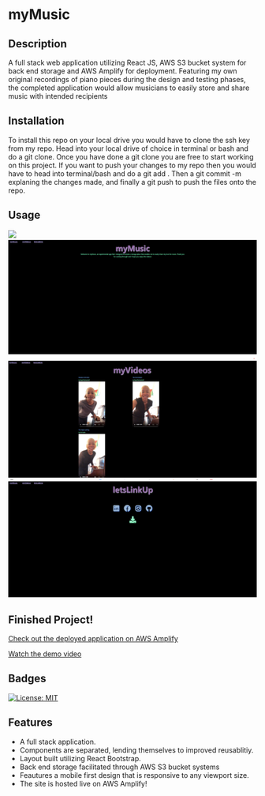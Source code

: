 # myMusic

## Description
A full stack web application utilizing React JS, AWS S3 bucket system for back end storage and AWS Amplify for deployment. Featuring my own original recordings of piano pieces during the design and testing phases, the completed application would allow musicians to easily store and share music with intended recipients

## Installation
To install this repo on your local drive you would have to clone the ssh key from my repo. Head into your local drive of choice in terminal or bash and do a git clone. Once you have done a git clone you are free to start working on this project. If you want to push your changes to my repo then you would have to head into terminal/bash and do a git add . Then a git commit -m explaning the changes made, and finally a git push to push the files onto the repo.

## Usage

<img src="src\images\myMusicDemo.gif" />

<img src="src\images\Screenshot1.png">
<img src="src\images\Screenshot2.png">
<img src="src\images\Screenshot3.png">

## Finished Project!
[Check out the deployed application on AWS Amplify](https://main.d3oxu15funiko7.amplifyapp.com/) 

[Watch the demo video](https://drive.google.com/file/d/1VLJEUtXEwfeSwChN6maHWLthkj8egwHJ/view?usp=drive_link)

## Badges
[![License: MIT](https://img.shields.io/badge/License-MIT-yellow.svg)](https://opensource.org/licenses/MIT)

## Features
* A full stack application.
* Components are separated, lending themselves to improved reusablitiy.
* Layout built utilizing React Bootstrap.
* Back end storage facilitated through AWS S3 bucket systems
* Feautures a mobile first design that is responsive to any viewport size.
* The site is hosted live on AWS Amplify!